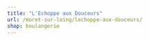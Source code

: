 ```yaml
---
title: "L'Echoppe aux Douceurs"
url: /moret-sur-loing/lechoppe-aux-douceurs/
shop: boulangerie
---
```

